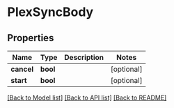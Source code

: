 # PlexSyncBody

## Properties
Name | Type | Description | Notes
------------ | ------------- | ------------- | -------------
**cancel** | **bool** |  | [optional] 
**start** | **bool** |  | [optional] 

[[Back to Model list]](../../README.md#documentation-for-models) [[Back to API list]](../../README.md#documentation-for-api-endpoints) [[Back to README]](../../README.md)

